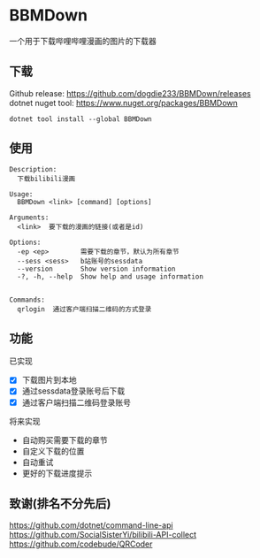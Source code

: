 # BBMDown

一个用于下载哔哩哔哩漫画的图片的下载器

## 下载

Github release: https://github.com/dogdie233/BBMDown/releases  
dotnet nuget tool: https://www.nuget.org/packages/BBMDown

```
dotnet tool install --global BBMDown
```

## 使用

```
Description:
  下载bilibili漫画

Usage:
  BBMDown <link> [command] [options]

Arguments:
  <link>  要下载的漫画的链接(或者是id)

Options:
  -ep <ep>        需要下载的章节，默认为所有章节
  --sess <sess>   b站账号的sessdata
  --version       Show version information
  -?, -h, --help  Show help and usage information


Commands:
  qrlogin  通过客户端扫描二维码的方式登录
```

## 功能

已实现

- [x] 下载图片到本地
- [x] 通过sessdata登录账号后下载
- [x] 通过客户端扫描二维码登录账号

将来实现

- 自动购买需要下载的章节
- 自定义下载的位置
- 自动重试
- 更好的下载进度提示

## 致谢(排名不分先后)

https://github.com/dotnet/command-line-api  
https://github.com/SocialSisterYi/bilibili-API-collect
https://github.com/codebude/QRCoder
